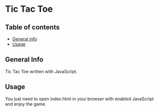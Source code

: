 # Tic Tac Toe

## Table of contents
* [General info](#general-info)
* [Usage](#setup)

## General Info
Tic Tac Toe written with JavaScript.

## Usage
You just need to open index.html in your browser with enabled JavaScript and enjoy the game.
